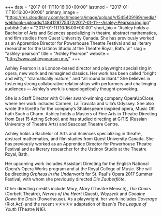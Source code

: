 +++
date = "2017-01-11T10:16:00+00:00"
lastmod = "2017-01-11T10:16:00+00:00"
primary_image = "https://res.cloudinary.com/schmopera/image/upload/v1545409169/media/webhook-uploads/1484129775372/2017-01-11---Ashley-Pearson.jpg.jpg"
publishDate = "2017-01-11T10:16:00+00:00"
short_bio = "Ashley holds a Bachelor of Arts and Sciences specializing in theatre, abstract mathematics, and film studies from Quest University Canada. She has previously worked as an Apprentice Director for Powerhouse Theatre Festival and as literary researcher for the Ustinov Studio at the Theatre Royal, Bath. \n"
slug = "ashley-pearson"
title = "Ashley Pearson"
website = "http://www.ashleypearson.me/"
+++

Ashley Pearson is a London-based director and playwright specializing in opera, new work and reimagined classics. Her work has been called “bright and witty,” “dramatically mature,” and “all round brilliant.” She believes in fostering strong collaborative relationships with performers and challenging audiences — Ashley's work is unapologetically thought-provoking.

She is a Staff Director with Olivier award-winning company OperaUpClose, where her work includes Carmen, La Traviata and Ulla’s Odyssey. She also wrote the libretto for the company’s Shakespeare inspired opera, Music Oft hath Such a Charm. Ashley holds a Masters of Fine Arts in Theatre Directing from East 15 Acting School, and has studied directing at GITIS (Russian University of Theatre Arts) and Seacoast Theatre Centre.

Ashley holds a Bachelor of Arts and Sciences specializing in theatre, abstract mathematics, and film studies from Quest University Canada. She has previously worked as an Apprentice Director for Powerhouse Theatre Festival and as literary researcher for the Ustinov Studio at the Theatre Royal, Bath. 

Her upcoming work includes Assistant Directing for the English National Opera’s Opera Works program and at the Royal College of Music. She will be directing *Orpheus in the Underworld* for St. Paul's Opera 2017 Summer Festival, with whom she previously directed *Die Zauberflöte*.

Other directing credits include *Mary, Mary* (Theatre Mensch), *The Chairs* (Corbett Theatre), *Nerves of the Heart* (Quest), *Woyzeck* and *Cocaine Down the Drain* (Powerhouse). As a playwright, her work includes *Coverage* (Riot Act) and the recent ✭✭✭✭✭ adaptation of Ibsen's *The League of Youth* (Theatre N16).
